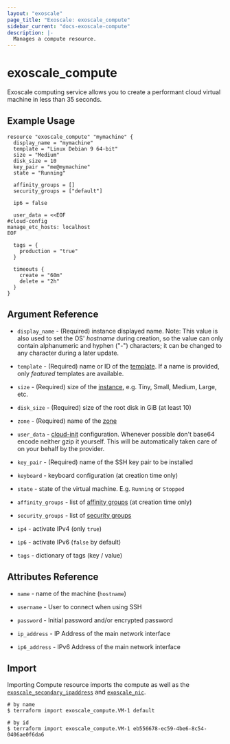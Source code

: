 ```yaml
---
layout: "exoscale"
page_title: "Exoscale: exoscale_compute"
sidebar_current: "docs-exoscale-compute"
description: |-
  Manages a compute resource.
---
```


# exoscale_compute

Exoscale computing service allows you to create a performant
cloud virtual machine in less than 35 seconds.

## Example Usage

```hcl
resource "exoscale_compute" "mymachine" {
  display_name = "mymachine"
  template = "Linux Debian 9 64-bit"
  size = "Medium"
  disk_size = 10
  key_pair = "me@mymachine"
  state = "Running"

  affinity_groups = []
  security_groups = ["default"]

  ip6 = false

  user_data = <<EOF
#cloud-config
manage_etc_hosts: localhost
EOF

  tags = {
    production = "true"
  }

  timeouts {
    create = "60m"
    delete = "2h"
  }
}
```

## Argument Reference

- `display_name` - (Required) instance displayed name. Note: This value is also
  used to set the OS' *hostname* during creation, so the value can only contain
  alphanumeric and hyphen ("-") characters; it can be changed to any character
  during a later update.

- `template` - (Required) name or ID of the [template](https://www.exoscale.com/templates/).
If a name is provided, only *featured* templates are available.

- `size` - (Required) size of the [instance](https://www.exoscale.com/pricing/#/compute/),
e.g. Tiny, Small, Medium, Large, etc.

- `disk_size` - (Required) size of the root disk in GiB (at least 10)

- `zone` - (Required) name of the [zone](https://www.exoscale.com/datacenters/)

- `user_data` - [cloud-init](http://cloudinit.readthedocs.io/en/latest/) configuration.
Whenever possible don't base64 encode neither gzip it yourself.
This will be automatically taken care of on your behalf by the provider.

- `key_pair` - (Required) name of the SSH key pair to be installed

- `keyboard` - keyboard configuration (at creation time only)

- `state` - state of the virtual machine. E.g. `Running` or `Stopped`

- `affinity_groups` - list of [affinity groups](affinity_group.html) (at creation time only)

- `security_groups` - list of [security groups](security_group.html)

- `ip4` - activate IPv4 (only `true`)

- `ip6` - activate IPv6 (`false` by default)

- `tags` - dictionary of tags (key / value)

## Attributes Reference

- `name` - name of the machine (`hostname`)

- `username` - User to connect when using SSH

- `password` - Initial password and/or encrypted password

- `ip_address` - IP Address of the main network interface

- `ip6_address` - IPv6 Address of the main network interface

## Import

Importing Compute resource imports the compute as well as the
[`exoscale_secondary_ipaddress`](secondary_ipaddress.html) and
[`exoscale_nic`](nic.html).

```shell
# by name
$ terraform import exoscale_compute.VM-1 default

# by id
$ terraform import exoscale_compute.VM-1 eb556678-ec59-4be6-8c54-0406ae0f6da6
```
